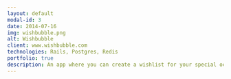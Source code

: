 ```yaml
---
layout: default
modal-id: 3
date: 2014-07-16
img: wishbubble.png
alt: Wishbubble
client: www.wishbubble.com
technologies: Rails, Postgres, Redis
portfolio: true
description: An app where you can create a wishlist for your special occasions and your friends can choose what to buy for you from the list.
---
```

